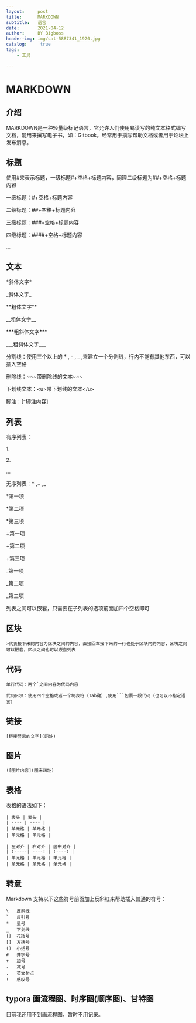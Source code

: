 ```yaml
---
layout:     post
title:      MARKDOWN
subtitle:   语言
date:       2021-04-12
author:     BY Bigboss
header-img: img/cat-5887341_1920.jpg
catalog: 	 true
tags:
    - 工具

---
```


# MARKDOWN

## 介绍

MARKDOWN是一种轻量级标记语言，它允许人们使用易读写的纯文本格式编写文档，能用来撰写电子书，如：Gitbook。经常用于撰写帮助文档或者用于论坛上发布消息。

## 标题

使用#来表示标题，一级标题#+空格+标题内容，同理二级标题为##+空格+标题内容

一级标题：#+空格+标题内容

二级标题：##+空格+标题内容

三级标题：###+空格+标题内容

四级标题：####+空格+标题内容

...

## 文本

\*斜体文字\*

\_斜体文字\_

\*\*粗体文字\*\*

\_\_粗体文字\_\_

\*\*\*粗斜体文字\*\*\*

\_\_\_粗斜体文字\_\_\_

分割线：使用三个以上的   \*  ,    \-    ,    \_    ,来建立一个分割线，行内不能有其他东西，可以插入空格

删除线：\~\~\~带删除线的文本\~\~\~

下划线文本：\<u\>带下划线的文本\</u\>

脚注：\[^脚注内容\]

## 列表

有序列表：

1\. 

2\. 

...

无序列表：\*   ,\+    ,\_

\*第一项

\*第二项

\*第三项

\+第一项

\+第二项

\+第三项

\_第一项

\_第二项

\_第三项

列表之间可以嵌套，只需要在子列表的选项前面加四个空格即可

## 区块

```
>代表接下来的内容为区块之间的内容，直接回车接下来的一行也处于区块内的内容，区块之间可以嵌套，区块之间也可以嵌套列表
```

## 代码

```
单行代码：两个`之间内容为代码内容

代码区块：使用四个空格或者一个制表符（Tab键）,使用```包裹一段代码（也可以不指定语言）
```

## 链接

```
[链接显示的文字](网址)
```

## 图片

```
![图片内容](图床网址)
```

## 表格

表格的语法如下：

```
| 表头 | 表头 |
| ---- | ---- |
| 单元格 | 单元格 |
| 单元格 | 单元格 |
```

```
| 左对齐 | 右对齐 | 居中对齐 |
| :-----| ----: | :----: |
| 单元格 | 单元格 | 单元格 |
| 单元格 | 单元格 | 单元格 |
```

## 转意

Markdown 支持以下这些符号前面加上反斜杠来帮助插入普通的符号：

```
\   反斜线
`   反引号
*   星号
_   下划线
{}  花括号
[]  方括号
()  小括号
#   井字号
+   加号
-   减号
.   英文句点
!   感叹号
```

## typora 画流程图、时序图(顺序图)、甘特图

目前我还用不到画流程图，暂时不用记录。







